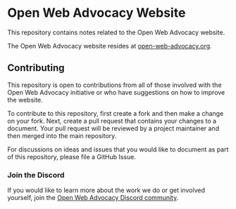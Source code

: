 # Open Web Advocacy Website

This repository contains notes related to the Open Web Advocacy website.

The Open Web Advocacy website resides at [open-web-advocacy.org](https://open-web-advocacy.org).

## Contributing

This repository is open to contributions from all of those involved with the Open Web Advocacy initiative or who have suggestions on how to improve the website.

To contribute to this repository, first create a fork and then make a change on your fork. Next, create a pull request that contains your changes to a document. Your pull request will be reviewed by a project maintainer and then merged into the main repository.

For discussions on ideas and issues that you would like to document as part of this repository, please file a GitHub Issue.

### Join the Discord

If you would like to learn more about the work we do or get involved yourself, join the [Open Web Advocacy Discord community](https://discord.gg/x53hkqrRKx).
